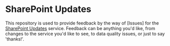# SharePoint Updates

This repository is used to provide feedback by the way of [Issues] for the [SharePoint Updates](https://sharepointupdates.com) service. Feedback can be anything you'd like, from changes to the service you'd like to see, to data quality issues, or just to say 'thanks!'.
